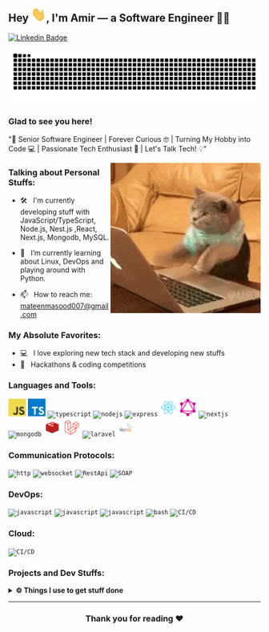 ## Hey <img alt="Hi" src="./assets/Hi.gif" width="30px" height="30px" />, I'm Amir — a Software Engineer 👨‍💻

[![Linkedin Badge](https://img.shields.io/badge/-@MalikAmir-0e76a8?style=flat-square&logo=Linkedin&logoColor=white)](https://www.linkedin.com/in/malikamir-ui-designer/)

<img src="https://raw.githubusercontent.com/MateenMasood/MateenMasood/master/assets/github-snake-dark.svg" />
  
### Glad to see you here!

"🚀 Senior Software Engineer | Forever Curious 🤓 | Turning My Hobby into Code 💻 | Passionate Tech Enthusiast 💬 | Let's Talk Tech! 💡"

<img align="right" alt="Coding Cat" src="./assets/coding.webp" />

### Talking about Personal Stuffs:

- 🛠 &nbsp; I'm currently developing stuff with JavaScript/TypeScript, Node.js, Nest.js ,React, Next.js, Mongodb, MySQL.
- 🚀 &nbsp; I’m currently learning about Linux, DevOps and playing around with Python.

- 📫 &nbsp; How to reach me: mateenmasood007@gmail.com

### My Absolute Favorites:

- 💻 &nbsp; I love exploring new tech stack and developing new stuffs
- 🍕 &nbsp; Hackathons & coding competitions

### Languages and Tools:

<code><img height="35" src="https://raw.githubusercontent.com/github/explore/80688e429a7d4ef2fca1e82350fe8e3517d3494d/topics/javascript/javascript.png" alt="javascript"></code>
<code><img height="35" src="https://raw.githubusercontent.com/github/explore/80688e429a7d4ef2fca1e82350fe8e3517d3494d/topics/typescript/typescript.png" alt="typescript"></code>
<code><img height="35" src="https://github-production-user-asset-6210df.s3.amazonaws.com/136815194/273370085-519bfaf3-c242-431e-a269-876979f05574.png" alt="typescript"></code>
<code><img height="35" src="https://user-images.githubusercontent.com/25181517/183568594-85e280a7-0d7e-4d1a-9028-c8c2209e073c.png" alt="nodejs"></code>
<code><img height="35" src="https://user-images.githubusercontent.com/25181517/183859966-a3462d8d-1bc7-4880-b353-e2cbed900ed6.png" alt="express"></code>
<code><img height="35" src="https://raw.githubusercontent.com/github/explore/80688e429a7d4ef2fca1e82350fe8e3517d3494d/topics/react/react.png" alt="react"></code>
<code><img height="35" src="https://raw.githubusercontent.com/github/explore/80688e429a7d4ef2fca1e82350fe8e3517d3494d/topics/graphql/graphql.png" alt="graphql"></code>
<code><img height="35" src="https://nextjs.org/static/favicon/favicon-32x32.png" alt="nextjs"></code>
<code><img height="35" src="https://user-images.githubusercontent.com/25181517/182884177-d48a8579-2cd0-447a-b9a6-ffc7cb02560e.png" alt="mongodb"></code>
<code><img height="35" src="https://raw.githubusercontent.com/github/explore/80688e429a7d4ef2fca1e82350fe8e3517d3494d/topics/redis/redis.png" alt="redis"></code>
<code><img height="35" src="https://raw.githubusercontent.com/github/explore/80688e429a7d4ef2fca1e82350fe8e3517d3494d/topics/laravel/laravel.png" alt="laravel"></code>
<code><img height="35" src="https://user-images.githubusercontent.com/25181517/183570228-6a040b9f-3ddf-47a2-a201-743121dac664.png" alt="laravel"></code>
<code><img height="35" src="https://raw.githubusercontent.com/github/explore/80688e429a7d4ef2fca1e82350fe8e3517d3494d/topics/mysql/mysql.png" alt="mysql"></code>

</code>

### Communication Protocols:

<code><img height="35" src="https://user-images.githubusercontent.com/25181517/192107854-765620d7-f909-4953-a6da-36e1ef69eea6.png" alt="http"></code>
<code><img height="35" src="https://user-images.githubusercontent.com/25181517/187070862-03888f18-2e63-4332-95fb-3ba4f2708e59.png" alt="websocket"></code>
<code><img height="35" src="https://user-images.githubusercontent.com/25181517/192107858-fe19f043-c502-4009-8c47-476fc89718ad.png" alt="RestApi"></code>
<code><img height="35" src="https://user-images.githubusercontent.com/25181517/192107860-9a9f0894-0e34-4ab3-964d-6297ee4c00e9.png" alt="SOAP"></code>

### DevOps:

<code><img height="35" src="https://user-images.githubusercontent.com/25181517/117207330-263ba280-adf4-11eb-9b97-0ac5b40bc3be.png" alt="javascript"></code>
<code><img height="35" src="https://user-images.githubusercontent.com/25181517/179090274-733373ef-3b59-4f28-9ecb-244bea700932.png" alt="javascript"></code>
<code><img height="35" src="https://user-images.githubusercontent.com/25181517/183345125-9a7cd2e6-6ad6-436f-8490-44c903bef84c.png" alt="javascript"></code>
<code><img height="35" src="https://user-images.githubusercontent.com/25181517/192158606-7c2ef6bd-6e04-47cf-b5bc-da2797cb5bda.png" alt="bash"></code>
<code><img height="35" src="https://user-images.githubusercontent.com/25181517/183868728-b2e11072-00a5-47e2-8a4e-4ebbb2b8c554.png" alt="CI/CD"></code>

### Cloud:

<code><img height="35" src="https://user-images.githubusercontent.com/25181517/183896132-54262f2e-6d98-41e3-8888-e40ab5a17326.png" alt="CI/CD"></code>

### Projects and Dev Stuffs:

<details>	
  <br />
  <summary><b>⚙️ Things I use to get stuff done</b></summary>
  	<ul>
  	  <li><b>OS:</b> Windows / Linux</li>
  	  <li><b>Browser: </b> Firefox / Brave Browser / Google Chrome </li>
	  <li><b>Code Editor:</b> Visual Studio Code / WebStorm / PhpStorm / Sublime Text </li>
	  <li><b>To Stay Updated:</b> Dev.to, Medium, Twitter and Tech YouTube Channels, Blogs</li>
	</ul>

</details>

---

<div align="center">

### Thank you for reading ❤️

</div>
